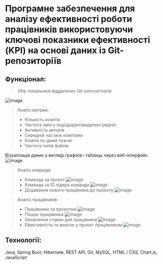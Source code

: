 # Програмнe забезпечення для аналізу ефективності роботи працівників використовуючи ключові показники ефективності (KPI) на основі даних із Git-репозиторіїв
## Функціонал:
>Збір локальнихі віддалених Git-репозиторіїв

![image](https://github.com/user-attachments/assets/dbce4245-72cc-4f70-8428-d31667a28b36)

>Аналіз метрик:
> - Кількість комітів
> - Частота змін у коді(додані/видалені рядки)
> - Активність авторів
> - Середній час між комітами
> - Коміти по дням тижня
> - Частота типів файлів 

Візуалізація даних у вигляді графіків і таблиць через веб-інтерфейс
![image](https://github.com/user-attachments/assets/2d40ad5e-0816-433d-8bc7-25ebaafb4052)

>Аналіз команди:
> - Команда за проєкт
![image](https://github.com/user-attachments/assets/5307ba0a-5f94-4f4c-a355-d8f287f40dbe)
> - Команда за ID лідера команди
![image](https://github.com/user-attachments/assets/7f6b1103-ceeb-4dc4-8b11-13dc94026403)
> - Додавання нового працівника до проєкту
![image](https://github.com/user-attachments/assets/7bb7cfd1-41b8-4c3b-9f99-10ec5430cd97)


>Аналіз працівників:
> - Працівники за проєктом
![image](https://github.com/user-attachments/assets/d5976322-89fd-49cc-a137-73cbac7b720a)
> - Пошук працівника
![image](https://github.com/user-attachments/assets/95a9e76e-2b2c-4f5b-a282-3147f6f8cc3b)
> - Оновлення ставки для працівника
![image](https://github.com/user-attachments/assets/80a43a33-06ad-4375-88c2-8ab6fa5cfd56)
> - Ефективність та внесок у проєкт працівником
![image](https://github.com/user-attachments/assets/2d697ba9-98cc-407e-a7ae-9ac96beba044)


## Технології: 
Java, Spring Boot, Hibernate, REST API, Git, MySQL, HTML / CSS, Chart.js, JavaScript 
